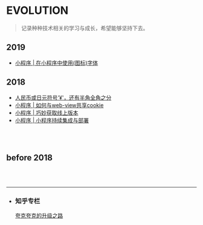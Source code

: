 # EVOLUTION
> 记录种种技术相关的学习与成长，希望能够坚持下去。

## 2019

- [小程序 | 在小程序中使用(图标)字体](https://github.com/huangzilong/evolution/issues/5)

## 2018

- [人民币或日元符号'¥'，还有半角全角之分](https://github.com/huangzilong/evolution/issues/4)
- [小程序 | 如何与web-view共享cookie](https://github.com/huangzilong/evolution/issues/3)
- [小程序 | 巧妙获取线上版本](https://github.com/huangzilong/evolution/issues/2)
- [小程序 | 小程序持续集成与部署](https://github.com/huangzilong/evolution/issues/1)

<br>
<br>


## before 2018

<br>
<br>

---

- ###  知乎专栏
   [夸克夸克的升级之路](https://zhuanlan.zhihu.com/quarkquark)
